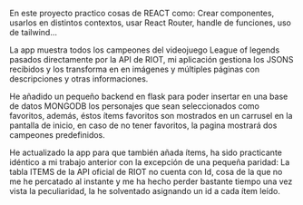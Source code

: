 En este proyecto practico cosas de REACT como: Crear componentes, usarlos en distintos contextos, usar React Router, handle de funciones, uso de tailwind...

La app muestra todos los campeones del videojuego League of legends pasados directamente por la API de RIOT, mi aplicación gestiona los JSONS recibidos y los transforma en en imágenes y múltiples páginas con descripciones y otras informaciones.

He añadido un pequeño backend en flask para poder insertar en una base de datos MONGODB los personajes que sean seleccionados como favoritos, además, éstos ítems favoritos son mostrados en un carrusel en la pantalla de inicio, en caso de no tener favoritos, la pagina mostrará dos campeones predefinidos.

He actualizado la app para que también añada ítems, ha sido practicante idéntico a mi trabajo anterior con la excepción de una pequeña paridad: La tabla ITEMS de la API oficial de RIOT no cuenta con Id, cosa de la que no me he percatado al instante y me ha hecho perder bastante tiempo
una vez vista la peculiaridad, la he solventado asignando un id a cada ítem leído. 
